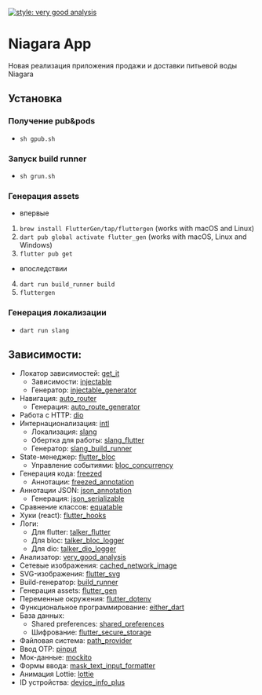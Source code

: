 [![style: very good analysis](https://img.shields.io/badge/style-very_good_analysis-B22C89.svg)](https://pub.dev/packages/very_good_analysis)

# Niagara App
Новая реализация приложения продажи и доставки питьевой воды Niagara 

## Установка 

### Получение pub&pods
- `sh gpub.sh`

### Запуск build runner
- `sh grun.sh`

### Генерация assets
- впервые
1) `brew install FlutterGen/tap/fluttergen` (works with macOS and Linux)
2) `dart pub global activate flutter_gen` (works with macOS, Linux and Windows)
3) `flutter pub get`
- впоследствии 
4) `dart run build_runner build`
5) `fluttergen`

### Генерация локализации
- `dart run slang`

## Зависимости:
- Локатор зависимостей: [get_it](https://pub.dev/packages/get_it)
  - Зависимости: [injectable](https://pub.dev/packages/injectable)
  - Генератор: [injectable_generator](https://pub.dev/packages/injectable_generator)
- Навигация: [auto_router](https://pub.dev/packages/auto_router)
  - Генерация: [auto_route_generator](https://pub.dev/packages/auto_route_generator)
- Работа с HTTP: [dio](https://pub.dev/packages/dio)
- Интернационализация: [intl](https://pub.dev/packages/intl)
  - Локализация: [slang](https://pub.dev/packages/slang)
  - Обертка для работы: [slang_flutter](https://pub.dev/packages/slang_flutter)
  - Генератор: [slang_build_runner](https://pub.dev/packages/slang_build_runner)
- State-менеджер: [flutter_bloc](https://pub.dev/packages/flutter_bloc) 
  - Управление событиями: [bloc_concurrency](https://pub.dev/packages/bloc_concurrency) 
- Генерация кода: [freezed](https://pub.dev/packages/freezed) 
  - Аннотации: [freezed_annotation](https://pub.dev/packages/freezed_annotation) 
- Аннотации JSON: [json_annotation](https://pub.dev/packages/json_annotation) 
  - Генерация: [json_serializable](https://pub.dev/packages/json_serializable)
- Сравнение классов: [equatable](https://pub.dev/packages/equatable)
- Хуки (react): [flutter_hooks](https://pub.dev/packages/flutter_hooks)
- Логи: 
  - Для flutter: [talker_flutter](https://pub.dev/packages/talker_flutter)
  - Для bloc: [talker_bloc_logger](https://pub.dev/packages/talker_bloc_logger)
  - Для dio: [talker_dio_logger](https://pub.dev/packages/talker_dio_logger)
- Анализатор: [very_good_analysis](https://pub.dev/packages/very_good_analysis)
- Сетевые изображения: [cached_network_image](https://pub.dev/packages/cached_network_image)
- SVG-изображения: [flutter_svg](https://pub.dev/packages/flutter_svg)
- Build-генератор: [build_runner](https://pub.dev/packages/build_runner)
- Генерация assets: [flutter_gen](https://pub.dev/packages/flutter_gen)
- Переменные окружения: [flutter_dotenv](https://pub.dev/packages/flutter_dotenv)
- Функциональное программирование: [either_dart](https://pub.dev/packages/either_dart)
- База данных:
  - Shared preferences: [shared_preferences](https://pub.dev/packages/shared_preferences)
  - Шифрование: [flutter_secure_storage](https://pub.dev/packages/flutter_secure_storage)
- Файловая система: [path_provider](https://pub.dev/packages/path_provider)
- Ввод OTP: [pinput](https://pub.dev/packages/pinput)
- Мок-данные: [mockito](https://pub.dev/packages/mockito) 
- Формы ввода: [mask_text_input_formatter](https://pub.dev/packages/mask_text_input_formatter) 
- Анимация Lottie: [lottie](https://pub.dev/packages/lottie) 
- ID устройства: [device_info_plus](https://pub.dev/packages/device_info_plus) 

